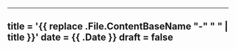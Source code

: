 ---
title = '{{ replace .File.ContentBaseName "-" " " | title }}'
date = {{ .Date }}
draft = false
---